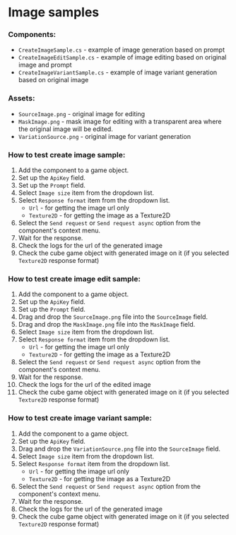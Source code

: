 # Image samples

### Components:
* `CreateImageSample.cs` - example of image generation based on prompt
* `CreateImageEditSample.cs` - example of image editing based on original image and prompt
* `CreateImageVariantSample.cs` - example of image variant generation based on original image

### Assets:
* `SourceImage.png` - original image for editing
* `MaskImage.png` - mask image for editing with a transparent area where the original image will be edited.
* `VariationSource.png` - original image for variant generation

### How to test create image sample:
1. Add the component to a game object.
2. Set up the `ApiKey` field.
3. Set up the `Prompt` field.
4. Select `Image size` item from the dropdown list.
5. Select `Response format` item from the dropdown list.
    * `Url` - for getting the image url only
    * `Texture2D` - for getting the image as a Texture2D
6. Select the `Send request` or `Send request async` option from the component's context menu.
7. Wait for the response.
8. Check the logs for the url of the generated image
9. Check the cube game object with generated image on it (if you selected `Texture2D` response format)

### How to test create image edit sample:
1. Add the component to a game object.
2. Set up the `ApiKey` field.
3. Set up the `Prompt` field.
4. Drag and drop the `SourceImage.png` file into the `SourceImage` field.
5. Drag and drop the `MaskImage.png` file into the `MaskImage` field.
6. Select `Image size` item from the dropdown list.
7. Select `Response format` item from the dropdown list.
   * `Url` - for getting the image url only
   * `Texture2D` - for getting the image as a Texture2D
8. Select the `Send request` or `Send request async` option from the component's context menu.
9. Wait for the response.
10. Check the logs for the url of the edited image
11. Check the cube game object with generated image on it (if you selected `Texture2D` response format)

### How to test create image variant sample:
1. Add the component to a game object.
2. Set up the `ApiKey` field.
3. Drag and drop the `VariationSource.png` file into the `SourceImage` field.
4. Select `Image size` item from the dropdown list.
5. Select `Response format` item from the dropdown list.
   * `Url` - for getting the image url only
   * `Texture2D` - for getting the image as a Texture2D
6. Select the `Send request` or `Send request async` option from the component's context menu.
7. Wait for the response.
8. Check the logs for the url of the generated image
9. Check the cube game object with generated image on it (if you selected `Texture2D` response format)